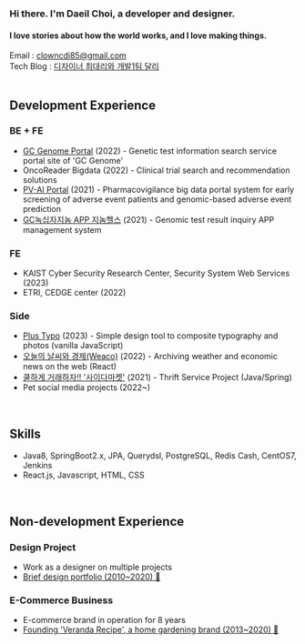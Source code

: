 ### Hi there. I'm Daeil Choi, a developer and designer.
#### I love stories about how the world works, and I love making things.
Email : clowncdi85@gmail.com<br />
Tech Blog : [디자이너 최대리와 개발1팀 달리](https://petaverse.pe.kr/)
<br /><br />

## Development Experience

### BE + FE
- [GC Genome Portal](https://portal.gcgenome.co.kr/) (2022) - Genetic test information search service portal site of 'GC Genome'
- OncoReader Bigdata (2022) - Clinical trial search and recommendation solutions
- [PV-AI Portal](https://www.io-ai.org/) (2021) - Pharmacovigilance big data portal system for early screening of adverse event patients and genomic-based adverse event prediction
- [GC녹십자지놈 APP 지놈헬스](https://health.gcgenome.com/) (2021) - Genomic test result inquiry APP management system

### FE
- KAIST Cyber Security Research Center, Security System Web Services (2023)
- ETRI, CEDGE center (2022)

### Side
- [Plus Typo](https://typo.co.kr) (2023) - Simple design tool to composite typography and photos (vanilla JavaScript)
- [오늘의 날씨와 경제(Weaco)](https://weaco.co.kr) (2022) - Archiving weather and economic news on the web (React)
- [쿨하게 거래하자!! '사이다마켓'](https://cake-ursinia-17b.notion.site/1939c08a7a3549febf2bfeecdcd194ad) (2021) - Thrift Service Project (Java/Spring)
- Pet social media projects (2022~)

<br />

## Skills
- Java8, SpringBoot2.x, JPA, Querydsl, PostgreSQL, Redis Cash, CentOS7, Jenkins
- React.js, Javascript, HTML, CSS

<br />

## Non-development Experience

### Design Project
- Work as a designer on multiple projects
- [Brief design portfolio (2010~2020) 🔗](https://www.notion.so/249e0e8de2a84a379ce215ac153f4707)

### E-Commerce Business
- E-commerce brand in operation for 8 years
- [Founding 'Veranda Recipe', a home gardening brand (2013~2020) 🔗](https://www.notion.so/e-commerce-2013-2020-47e0b8e72a4140438a4cb88c7a1f95c5)

